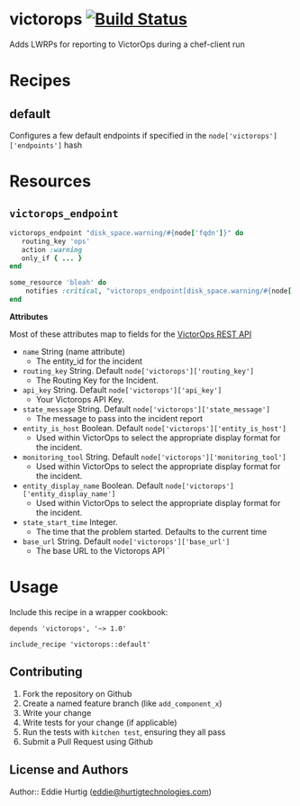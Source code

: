 # victorops [![Build Status](https://travis-ci.org/edhurtig/chef-victorops.svg)](https://travis-ci.org/edhurtig/chef-victorops)

Adds LWRPs for reporting to VictorOps during a chef-client run

# Recipes

## default

Configures a few default endpoints if specified in the `node['victorops']['endpoints']` hash

# Resources

## `victorops_endpoint`

```ruby
victorops_endpoint "disk_space.warning/#{node['fqdn']}" do
   routing_key 'ops'
   action :warning
   only_if { ... }
end

some_resource 'bleah' do 
    notifies :critical, "victorops_endpoint[disk_space.warning/#{node['fqdn']}]"
end
```

**Attributes**

Most of these attributes map to fields for the [VictorOps REST API](http://victorops.force.com/knowledgebase/articles/Integration/Alert-Ingestion-API-Documentation/)

* `name` String (name attribute)
  * The entity_id for the incident    
* `routing_key` String. Default `node['victorops']['routing_key']`
  * The Routing Key for the Incident. 
* `api_key` String.  Default `node['victorops']['api_key']`
  * Your Victorops API Key.  
* `state_message` String.  Default `node['victorops']['state_message']`
  * The message to pass into the incident report 
* `entity_is_host` Boolean.  Default `node['victorops']['entity_is_host']`
  * Used within VictorOps to select the appropriate display format for the incident.
* `monitoring_tool` String.  Default `node['victorops']['monitoring_tool']`
  * Used within VictorOps to select the appropriate display format for the incident.
* `entity_display_name` Boolean.  Default `node['victorops']['entity_display_name']`
  * Used within VictorOps to select the appropriate display format for the incident.
* `state_start_time` Integer. 
  * The time that the problem started.  Defaults to the current time
* `base_url` String.  Default `node['victorops']['base_url']`
  * The base URL to the Victorops API
`
# Usage

Include this recipe in a wrapper cookbook:

```
depends 'victorops', '~> 1.0'
```

```
include_recipe 'victorops::default'
```

## Contributing

1. Fork the repository on Github
2. Create a named feature branch (like `add_component_x`)
3. Write your change
4. Write tests for your change (if applicable)
5. Run the tests with `kitchen test`, ensuring they all pass
6. Submit a Pull Request using Github

## License and Authors

Author:: Eddie Hurtig (eddie@hurtigtechnologies.com)
